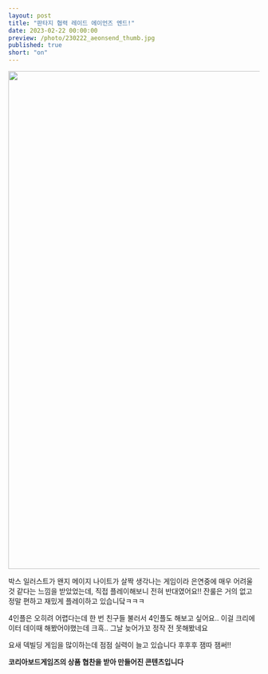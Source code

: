 ```yaml
---
layout: post
title: "판타지 협력 레이드 에이언즈 엔드!"
date: 2023-02-22 00:00:00
preview: /photo/230222_aeonsend_thumb.jpg
published: true
short: "on"
---
```


<img src="/photo/230222_aeonsend.jpg" width="1000">



박스 일러스트가 왠지 메이지 나이트가 살짝 생각나는 게임이라
은연중에 매우 어려울 것 같다는 느낌을 받았었는데, 직접 플레이해보니 전혀 반대였어요!!
잔룰은 거의 없고 정말 편하고 재밌게 플레이하고 있습니닼ㅋㅋㅋ

4인플은 오히려 어렵다는데 한 번 친구들 불러서 4인플도 해보고 싶어요..
이걸 크리에이터 데이때 해봤어야했는데 크흑.. 그날 늦어가꼬 정작 전 못해봤네요

요새 덱빌딩 게임을 많이하는데 점점 실력이 늘고 있습니다 후후후
잼따 잼써!!

**코리아보드게임즈의 상품 협찬을 받아 만들어진 콘텐츠입니다**